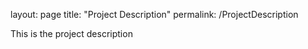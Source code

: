 layout: page
title: "Project Description"
permalink: /ProjectDescription

This is the project description
